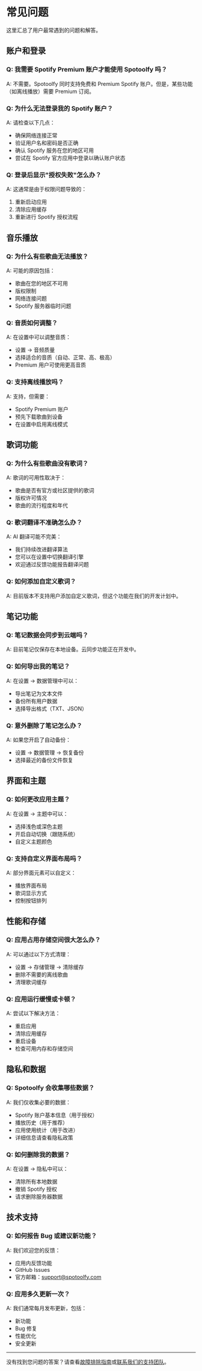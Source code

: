 # 常见问题

这里汇总了用户最常遇到的问题和解答。

## 账户和登录

### Q: 我需要 Spotify Premium 账户才能使用 Spotoolfy 吗？
A: 不需要。Spotoolfy 同时支持免费和 Premium Spotify 账户。但是，某些功能（如离线播放）需要 Premium 订阅。

### Q: 为什么无法登录我的 Spotify 账户？
A: 请检查以下几点：
- 确保网络连接正常
- 验证用户名和密码是否正确
- 确认 Spotify 服务在您的地区可用
- 尝试在 Spotify 官方应用中登录以确认账户状态

### Q: 登录后显示"授权失败"怎么办？
A: 这通常是由于权限问题导致的：
1. 重新启动应用
2. 清除应用缓存
3. 重新进行 Spotify 授权流程

## 音乐播放

### Q: 为什么有些歌曲无法播放？
A: 可能的原因包括：
- 歌曲在您的地区不可用
- 版权限制
- 网络连接问题
- Spotify 服务器临时问题

### Q: 音质如何调整？
A: 在设置中可以调整音质：
- 设置 → 音频质量
- 选择适合的音质（自动、正常、高、极高）
- Premium 用户可使用更高音质

### Q: 支持离线播放吗？
A: 支持，但需要：
- Spotify Premium 账户
- 预先下载歌曲到设备
- 在设置中启用离线模式

## 歌词功能

### Q: 为什么有些歌曲没有歌词？
A: 歌词的可用性取决于：
- 歌曲是否有官方或社区提供的歌词
- 版权许可情况
- 歌曲的流行程度和年代

### Q: 歌词翻译不准确怎么办？
A: AI 翻译可能不完美：
- 我们持续改进翻译算法
- 您可以在设置中切换翻译引擎
- 欢迎通过反馈功能报告翻译问题

### Q: 如何添加自定义歌词？
A: 目前版本不支持用户添加自定义歌词，但这个功能在我们的开发计划中。

## 笔记功能

### Q: 笔记数据会同步到云端吗？
A: 目前笔记仅保存在本地设备。云同步功能正在开发中。

### Q: 如何导出我的笔记？
A: 在设置 → 数据管理中可以：
- 导出笔记为文本文件
- 备份所有用户数据
- 选择导出格式（TXT、JSON）

### Q: 意外删除了笔记怎么办？
A: 如果您开启了自动备份：
- 设置 → 数据管理 → 恢复备份
- 选择最近的备份文件恢复

## 界面和主题

### Q: 如何更改应用主题？
A: 在设置 → 主题中可以：
- 选择浅色或深色主题
- 开启自动切换（跟随系统）
- 自定义主题颜色

### Q: 支持自定义界面布局吗？
A: 部分界面元素可以自定义：
- 播放界面布局
- 歌词显示方式
- 控制按钮排列

## 性能和存储

### Q: 应用占用存储空间很大怎么办？
A: 可以通过以下方式清理：
- 设置 → 存储管理 → 清除缓存
- 删除不需要的离线歌曲
- 清理歌词缓存

### Q: 应用运行缓慢或卡顿？
A: 尝试以下解决方法：
- 重启应用
- 清除应用缓存
- 重启设备
- 检查可用内存和存储空间

## 隐私和数据

### Q: Spotoolfy 会收集哪些数据？
A: 我们仅收集必要的数据：
- Spotify 账户基本信息（用于授权）
- 播放历史（用于推荐）
- 应用使用统计（用于改进）
- 详细信息请查看隐私政策

### Q: 如何删除我的数据？
A: 在设置 → 隐私中可以：
- 清除所有本地数据
- 撤销 Spotify 授权
- 请求删除服务器数据

## 技术支持

### Q: 如何报告 Bug 或建议新功能？
A: 我们欢迎您的反馈：
- 应用内反馈功能
- GitHub Issues
- 官方邮箱：support@spotoolfy.com

### Q: 应用多久更新一次？
A: 我们通常每月发布更新，包括：
- 新功能
- Bug 修复
- 性能优化
- 安全更新

---

没有找到您问题的答案？请查看[故障排除指南](/troubleshooting)或[联系我们的支持团队](/support)。